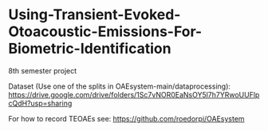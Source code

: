 # Using-Transient-Evoked-Otoacoustic-Emissions-For-Biometric-Identification
8th semester project

Dataset (Use one of the splits in OAEsystem-main/dataprocessing):
https://drive.google.com/drive/folders/1Sc7vNOR0EaNsOY5l7h7YRwoUUFlpcQdH?usp=sharing

For how to record TEOAEs see:
https://github.com/roedorpi/OAEsystem
